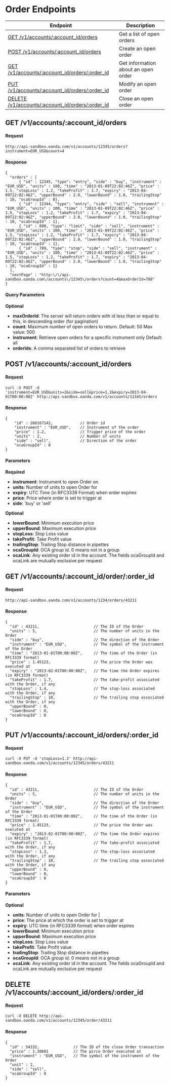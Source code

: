 # Order Endpoints

| Endpoint | Description |
| ---- | ---- |
| [GET /v1/accounts/:account_id/orders](https://github.com/oanda/apidocs/blob/master/sections/orders.md#get-v1accountsaccount_idorders) | Get a list of open orders |
| [POST /v1/accounts/:account_id/orders](https://github.com/oanda/apidocs/blob/master/sections/orders.md#post-v1accountsaccount_idorders) | Create an open order |
| [GET /v1/accounts/:account_id/orders/:order_id](https://github.com/oanda/apidocs/blob/master/sections/orders.md#get-v1accountsaccount_idorderorder_id) | Get information about an open order |
| [PUT /v1/accounts/:account_id/orders/:order_id](https://github.com/oanda/apidocs/blob/master/sections/orders.md#put-v1accountsaccount_idordersorder_id) | Modify an open order |
| [DELETE /v1/accounts/:account_id/orders/:order_id](https://github.com/oanda/apidocs/blob/master/sections/orders.md#delete-v1accountsaccount_idordersorder_id) | Close an open order |


## GET /v1/accounts/:account_id/orders

#### Request
    http://api-sandbox.oanda.com/v1/accounts/12345/orders?instrument=EUR_USD&count=4

#### Response
    {
      "orders" : [
          { "id" : 12345, "type": "entry", "side" : "buy", "instrument" : "EUR_USD", "units" : 100, "time" : "2013-01-09T22:02:46Z", "price" : 1.5, "stopLoss" : 1.2, "takeProfit" : 1.7, "expiry" : "2013-04-09T22:02:46Z", "upperBound" : 2.0, "lowerBound" : 1.0, "trailingStop" : 10, "ocaGroupId" : 0},
          { "id" : 12344, "type": "entry", "side" : "sell", "instrument" : "EUR_USD", "units" : 100, "time" : "2013-01-09T22:02:46Z", "price" : 1.5, "stopLoss" : 1.2, "takeProfit" : 1.7, "expiry" : "2013-04-09T22:02:46Z", "upperBound" : 2.0, "lowerBound" : 1.0, "trailingStop" : 10, "ocaGroupId" : 1},
          { "id" : 890, "type": "limit", "side" : "sell", "instrument" : "EUR_USD", "units" : 100, "time" : "2013-01-09T22:02:46Z", "price" : 1.5, "stopLoss" : 1.2, "takeProfit" : 1.7, "expiry" : "2013-04-09T22:02:46Z", "upperBound" : 2.0, "lowerBound" : 1.0, "trailingStop" : 10, "ocaGroupId" : 1},
          { "id" : 789, "type": "stop", "side" : "sell", "instrument" : "EUR_USD", "units" : 100, "time" : "2013-01-09T22:02:46Z", "price" : 1.5, "stopLoss" : 1.2, "takeProfit" : 1.7, "expiry" : "2013-04-09T22:02:46Z", "upperBound" : 2.0, "lowerBound" : 1.0, "trailingStop" : 10, "ocaGroupId" : 1}
      ],
      "nextPage" : "http:\/\/api-sandbox.oanda.com\/accounts\/12345\/orders?count=4&maxOrderId=788"
    }

#### Query Parameters
**Optional**

* **maxOrderId**: The server will return orders with id less than or equal to this, in descending order (for pagination)
* **count**: Maximum number of open orders to return. Default: 50 Max value: 500
* **instrument**: Retrieve open orders for a specific instrument only Default: all
* **orderIds**: A comma separated list of orders to retrieve


## POST /v1/accounts/:account_id/orders
#### Request
    curl -X POST -d 'instrument=EUR_USD&units=2&side=sell&price=1.2&expiry=2013-04-01T00:00:00Z' http://api-sandbox.oanda.com/v1/accounts/12345/orders

#### Response
    {
        "id" : 268167142,            // Order id
        "instrument" : "EUR_USD",    // Instrument of the order
        "price" : 1.2,				 // Trigger price of the order
        "units" : 2,                 // Number of units
        "side" : "sell",             // Direction of the order
        "ocaGroupId" : 0
    }


#### Parameters
**Required**

* **instrument**: Instrument to open Order on
* **units**: Number of units to open Order for
* **expiry**: UTC Time (in RFC3339 Format) when order expires
* **price**: Price where order is set to trigger at
* **side**: 'buy' or 'sell'

**Optional**

<!--* **type**: entry (default), or limit (More about order types) -->
* **lowerBound**: Minimum execution price
* **upperBound**: Maximum execution price
* **stopLoss**: Stop Loss value
* **takeProfit**: Take Profit value
* **trailingStop**: Trailing Stop distance in pipettes
* **ocaGroupId**: OCA group id. 0 means not in a group
* **ocaLink**: Any existing order id in the account. The fields ocaGroupId and ocaLink are mutually exclusive per request

## GET /v1/accounts/:account_id/order/:order_id

#### Request
    http://api-sandbox.oanda.com/v1/accounts/1234/orders/43211

#### Response

    {
      "id" : 43211,                        // The ID of the Order
      "units" : 5,                         // The number of units in the Order
      "side" : "buy",                      // The direction of the Order
      "instrument" : "EUR_USD",            // The symbol of the instrument of the Order
      "time" : "2013-01-01T00:00:00Z",     // The time of the Order (in RFC3339 format)
      "price" : 1.45123,                   // The price the Order was executed at
      "expiry" : "2013-02-01T00:00:00Z",   // The time the Order expires (in RFC3339 format)
      "takeProfit" : 1.7,                  // The take-profit associated with the Order, if any
      "stopLoss" : 1.4,                    // The stop-loss associated with the Order, if any
      "trailingStop" : 10,                 // The trailing stop associated with the Order, if any
      "upperBound" : 0,
      "lowerBound" : 0,
      "ocaGroupId" : 0
    }


## PUT /v1/accounts/:account_id/orders/:order_id

#### Request
    curl -X PUT -d 'stopLoss=1.3' http://api-sandbox.oanda.com/v1/accounts/12345/orders/43211

#### Response
    {
      "id" : 43211,                        // The ID of the Order
      "units" : 5,                         // The number of units in the Order
      "side" : "buy",                      // The direction of the Order
      "instrument" : "EUR_USD",            // The symbol of the instrument of the Order
      "time" : "2013-01-01T00:00:00Z",     // The time of the Order (in RFC3339 format)
      "price" : 1.45123,                   // The price the Order was executed at
      "expiry" : "2013-02-01T00:00:00Z",   // The time the Order expires (in RFC3339 format)
      "takeProfit" : 1.7,                  // The take-profit associated with the Order, if any
      "stopLoss" : 1.3,                    // The stop-loss associated with the Order, if any
      "trailingStop" : 10,                 // The trailing stop associated with the Order, if any
      "upperBound" : 0,
      "lowerBound" : 0,
      "ocaGroupId" : 0
    }

#### Parameters
**Optional**

* **units**: Number of units to open Order for |
* **price**: The price at which the order is set to trigger at
* **expiry**: UTC time (in RFC3339 format) when order expires
* **lowerBound**: Minimum execution price
* **upperBound**: Maximum execution price
* **stopLoss**: Stop Loss value
* **takeProfit**: Take Profit value
* **trailingStop**: Trailing Stop distance in pipettes
* **ocaGroupId**: OCA group id. 0 means not in a group
* **ocaLink**: Any existing order id in the account. The fields ocaGroupId and ocaLink are mutually exclusive per request





## DELETE /v1/accounts/:account_id/orders/:order_id

#### Request
    curl -X DELETE http://api-sandbox.oanda.com/v1/accounts/12345/order/43211

#### Response
    {
      "id" : 54332,               // The ID of the close Order transaction
      "price" : 1.30601           // The pirce Order executed at
      "instrument" : "EUR_USD",   // The symbol of the instrument of the Order
      "unit" : 2,
      "side" : "sell",
      "ocaGroupId" : 0
    }


